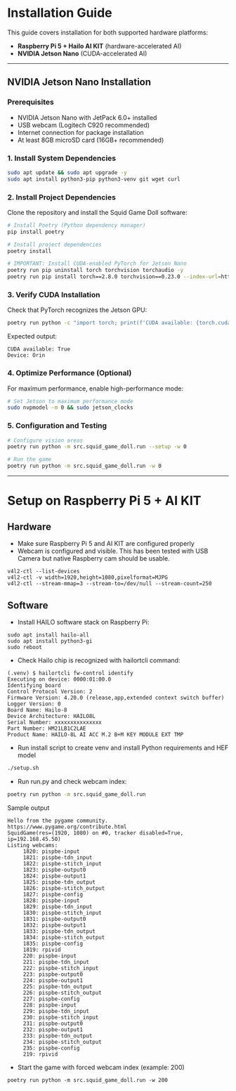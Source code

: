 # Installation Guide

This guide covers installation for both supported hardware platforms:
- **Raspberry Pi 5 + Hailo AI KIT** (hardware-accelerated AI)
- **NVIDIA Jetson Nano** (CUDA-accelerated AI)

---

## NVIDIA Jetson Nano Installation

### Prerequisites
* NVIDIA Jetson Nano with JetPack 6.0+ installed
* USB webcam (Logitech C920 recommended)
* Internet connection for package installation
* At least 8GB microSD card (16GB+ recommended)

### 1. Install System Dependencies

```bash
sudo apt update && sudo apt upgrade -y
sudo apt install python3-pip python3-venv git wget curl
```

### 2. Install Project Dependencies

Clone the repository and install the Squid Game Doll software:

```bash
# Install Poetry (Python dependency manager)
pip install poetry

# Install project dependencies
poetry install

# IMPORTANT: Install CUDA-enabled PyTorch for Jetson Nano
poetry run pip uninstall torch torchvision torchaudio -y
poetry run pip install torch==2.8.0 torchvision==0.23.0 --index-url=https://pypi.jetson-ai-lab.io/jp6/cu126
```

### 3. Verify CUDA Installation

Check that PyTorch recognizes the Jetson GPU:

```bash
poetry run python -c "import torch; print(f'CUDA available: {torch.cuda.is_available()}'); print(f'Device: {torch.cuda.get_device_name(0) if torch.cuda.is_available() else \"None\"}')"
```

Expected output:
```
CUDA available: True
Device: Orin
```

### 4. Optimize Performance (Optional)

For maximum performance, enable high-performance mode:

```bash
# Set Jetson to maximum performance mode
sudo nvpmodel -m 0 && sudo jetson_clocks
```

### 5. Configuration and Testing

```bash
# Configure vision areas
poetry run python -m src.squid_game_doll.run --setup -w 0

# Run the game
poetry run python -m src.squid_game_doll.run -w 0
```

---

# Setup on Raspberry Pi 5 + AI KIT

## Hardware

* Make sure Raspberry Pi 5 and AI KIT are configured properly
* Webcam is configured and visible. This has been tested with USB Camera but native Raspberry cam should be usable.

```shell
v4l2-ctl --list-devices
v4l2-ctl -v width=1920,height=1080,pixelformat=MJPG
v4l2-ctl --stream-mmap=3 --stream-to=/dev/null --stream-count=250
```

## Software

* Install HAILO software stack on Raspberry Pi:

```shell
sudo apt install hailo-all
sudo apt install python3-gi
sudo reboot
```

* Check Hailo chip is recognized with hailortcli command:

```shell
(.venv) $ hailortcli fw-control identify
Executing on device: 0000:01:00.0
Identifying board
Control Protocol Version: 2
Firmware Version: 4.20.0 (release,app,extended context switch buffer)
Logger Version: 0
Board Name: Hailo-8
Device Architecture: HAILO8L
Serial Number: xxxxxxxxxxxxxxx
Part Number: HM21LB1C2LAE
Product Name: HAILO-8L AI ACC M.2 B+M KEY MODULE EXT TMP
```

* Run install script to create venv and install Python requirements and HEF model

```bash
./setup.sh
```

* Run run.py and check webcam index:

```bash
poetry run python -m src.squid_game_doll.run
```

Sample output

```
Hello from the pygame community. https://www.pygame.org/contribute.html
SquidGame(res=(1920, 1080) on #0, tracker disabled=True, ip=192.168.45.50)
Listing webcams:
	 1820: pispbe-input
	 1821: pispbe-tdn_input
	 1822: pispbe-stitch_input
	 1823: pispbe-output0
	 1824: pispbe-output1
	 1825: pispbe-tdn_output
	 1826: pispbe-stitch_output
	 1827: pispbe-config
	 1828: pispbe-input
	 1829: pispbe-tdn_input
	 1830: pispbe-stitch_input
	 1831: pispbe-output0
	 1832: pispbe-output1
	 1833: pispbe-tdn_output
	 1834: pispbe-stitch_output
	 1835: pispbe-config
	 1819: rpivid
	 220: pispbe-input
	 221: pispbe-tdn_input
	 222: pispbe-stitch_input
	 223: pispbe-output0
	 224: pispbe-output1
	 225: pispbe-tdn_output
	 226: pispbe-stitch_output
	 227: pispbe-config
	 228: pispbe-input
	 229: pispbe-tdn_input
	 230: pispbe-stitch_input
	 231: pispbe-output0
	 232: pispbe-output1
	 233: pispbe-tdn_output
	 234: pispbe-stitch_output
	 235: pispbe-config
	 219: rpivid
```

* Start the game with forced webcam index (example: 200)

```shell
poetry run python -m src.squid_game_doll.run -w 200
```

